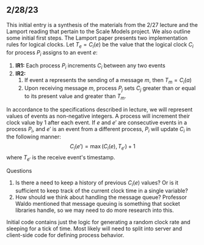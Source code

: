 ## 2/28/23
This initial entry is a synthesis of the materials from the 2/27 lecture and the Lamport reading that pertain to the Scale Models project. We also outline some initial first steps.
The Lamport paper presents two implementation rules for logical clocks. Let $T_e = C_i(e)$ be the value that the logical clock $C_i$ for process $P_i$ assigns to an event $e$:

1. **IR1:** Each process $P_i$ increments $C_i$ between any two events
2. **IR2:**
   1. If event a represents the sending of a message $m$, then $T_m = C_i(a)$
   2. Upon receiving message $m$, process $P_j$ sets $C_j$ greater than or equal to its present value and greater than $T_m$.

In accordance to the specifications described in lecture, we will represent values of events as non-negative integers. A process will increment their clock value by 1 after each event. If $e$ and $e'$ are consecutive events in a process $P_i$, and $e'$ is an event from a different process, $P_i$ will update $C_i$ in the following manner:
$$C_i(e') = \max(C_i(e), T_{e'}) + 1$$
where $T_{e'}$ is the receive event's timestamp.

Questions
1. Is there a need to keep a history of previous $C_i(e)$ values? Or is it sufficient to keep track of the current clock time in a single variable?
2. How should we think about handling the message queue? Professor Waldo mentioned that message queuing is something that socket libraries handle, so we may need to do more research into this.

Initial code contains just the logic for generating a random clock rate and sleeping for a tick of time. Most likely will need to split into server and client-side code for defining process behavior.

